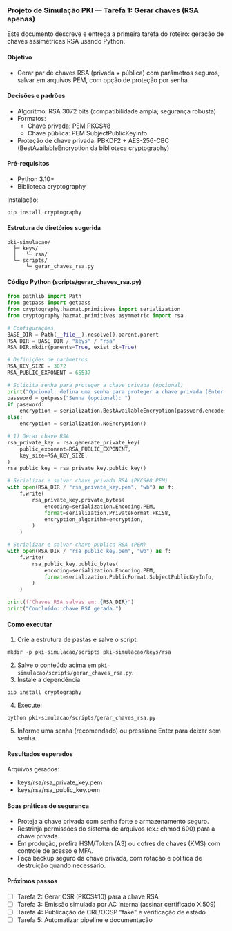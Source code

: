 
### Projeto de Simulação PKI — Tarefa 1: Gerar chaves (RSA apenas)

Este documento descreve e entrega a primeira tarefa do roteiro: geração de chaves assimétricas RSA usando Python.

#### Objetivo
- Gerar par de chaves RSA (privada + pública) com parâmetros seguros, salvar em arquivos PEM, com opção de proteção por senha.

#### Decisões e padrões
- Algoritmo: RSA 3072 bits (compatibilidade ampla; segurança robusta)
- Formatos:
  - Chave privada: PEM PKCS#8
  - Chave pública: PEM SubjectPublicKeyInfo
- Proteção de chave privada: PBKDF2 + AES-256-CBC (BestAvailableEncryption da biblioteca cryptography)

#### Pré-requisitos
- Python 3.10+
- Biblioteca cryptography

Instalação:
```
pip install cryptography
```

#### Estrutura de diretórios sugerida
```
pki-simulacao/
  ├─ keys/
  │   └─ rsa/
  └─ scripts/
      └─ gerar_chaves_rsa.py
```

#### Código Python (scripts/gerar_chaves_rsa.py)
```python
from pathlib import Path
from getpass import getpass
from cryptography.hazmat.primitives import serialization
from cryptography.hazmat.primitives.asymmetric import rsa

# Configurações
BASE_DIR = Path(__file__).resolve().parent.parent
RSA_DIR = BASE_DIR / "keys" / "rsa"
RSA_DIR.mkdir(parents=True, exist_ok=True)

# Definições de parâmetros
RSA_KEY_SIZE = 3072
RSA_PUBLIC_EXPONENT = 65537

# Solicita senha para proteger a chave privada (opcional)
print("Opcional: defina uma senha para proteger a chave privada (Enter para deixar sem senha — não recomendado em produção).")
password = getpass("Senha (opcional): ")
if password:
    encryption = serialization.BestAvailableEncryption(password.encode('utf-8'))
else:
    encryption = serialization.NoEncryption()

# 1) Gerar chave RSA
rsa_private_key = rsa.generate_private_key(
    public_exponent=RSA_PUBLIC_EXPONENT,
    key_size=RSA_KEY_SIZE,
)
rsa_public_key = rsa_private_key.public_key()

# Serializar e salvar chave privada RSA (PKCS#8 PEM)
with open(RSA_DIR / "rsa_private_key.pem", "wb") as f:
    f.write(
        rsa_private_key.private_bytes(
            encoding=serialization.Encoding.PEM,
            format=serialization.PrivateFormat.PKCS8,
            encryption_algorithm=encryption,
        )
    )

# Serializar e salvar chave pública RSA (PEM)
with open(RSA_DIR / "rsa_public_key.pem", "wb") as f:
    f.write(
        rsa_public_key.public_bytes(
            encoding=serialization.Encoding.PEM,
            format=serialization.PublicFormat.SubjectPublicKeyInfo,
        )
    )

print(f"Chaves RSA salvas em: {RSA_DIR}")
print("Concluído: chave RSA gerada.")
```

#### Como executar
1) Crie a estrutura de pastas e salve o script:
```
mkdir -p pki-simulacao/scripts pki-simulacao/keys/rsa
```
2) Salve o conteúdo acima em `pki-simulacao/scripts/gerar_chaves_rsa.py`.
3) Instale a dependência:
```
pip install cryptography
```
4) Execute:
```
python pki-simulacao/scripts/gerar_chaves_rsa.py
```
5) Informe uma senha (recomendado) ou pressione Enter para deixar sem senha.

#### Resultados esperados
Arquivos gerados:
- keys/rsa/rsa_private_key.pem
- keys/rsa/rsa_public_key.pem

#### Boas práticas de segurança
- Proteja a chave privada com senha forte e armazenamento seguro.
- Restrinja permissões do sistema de arquivos (ex.: chmod 600) para a chave privada.
- Em produção, prefira HSM/Token (A3) ou cofres de chaves (KMS) com controle de acesso e MFA.
- Faça backup seguro da chave privada, com rotação e política de destruição quando necessário.

#### Próximos passos
- [ ] Tarefa 2: Gerar CSR (PKCS#10) para a chave RSA
- [ ] Tarefa 3: Emissão simulada por AC interna (assinar certificado X.509)
- [ ] Tarefa 4: Publicação de CRL/OCSP "fake" e verificação de estado
- [ ] Tarefa 5: Automatizar pipeline e documentação
